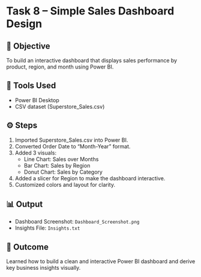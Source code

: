 # Task 8 – Simple Sales Dashboard Design

## 🎯 Objective
To build an interactive dashboard that displays sales performance by product, region, and month using Power BI.

## 🧩 Tools Used
- Power BI Desktop
- CSV dataset (Superstore_Sales.csv)

## ⚙️ Steps
1. Imported Superstore_Sales.csv into Power BI.
2. Converted Order Date to “Month-Year” format.
3. Added 3 visuals:
   - Line Chart: Sales over Months
   - Bar Chart: Sales by Region
   - Donut Chart: Sales by Category
4. Added a slicer for Region to make the dashboard interactive.
5. Customized colors and layout for clarity.

## 📊 Output
- Dashboard Screenshot: `Dashboard_Screenshot.png`
- Insights File: `Insights.txt`

## 🎯 Outcome
Learned how to build a clean and interactive Power BI dashboard and derive key business insights visually.

